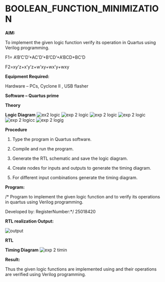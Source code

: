 # BOOLEAN_FUNCTION_MINIMIZATION

**AIM:**

To implement the given logic function verify its operation in Quartus using Verilog programming.

F1= A’B’C’D’+AC’D’+B’CD’+A’BCD+BC’D 

F2=xy’z+x’y’z+w’xy+wx’y+wxy

**Equipment Required:**

Hardware – PCs, Cyclone II , USB flasher

**Software – Quartus prime**

**Theory**

**Logic Diagram**
![ex2 logic](https://github.com/user-attachments/assets/74fa621c-19bb-4297-8301-55b99e95e370)
![exp 2 logic](https://github.com/user-attachments/assets/b1b06ef3-5536-4851-9d48-e202019db9ad)
![exp 2 logic    ](https://github.com/user-attachments/assets/e44d2623-1f6d-4075-aa93-fef2869db2b7)
![exp 2 logic](https://github.com/user-attachments/assets/ff831044-03e5-4662-ac80-6ce819e2ddb0)
![exp 2 logicc](https://github.com/user-attachments/assets/dcc2adf7-fbaa-4496-9298-cdb83e9181c2)
![exp 2   logig](https://github.com/user-attachments/assets/e8e1919c-1156-4b7d-9f01-0dc13e3b040d)


**Procedure**

1.	Type the program in Quartus software.

2.	Compile and run the program.

3.	Generate the RTL schematic and save the logic diagram.

4.	Create nodes for inputs and outputs to generate the timing diagram.

5.	For different input combinations generate the timing diagram.


**Program:**

/* Program to implement the given logic function and to verify its operations in quartus using Verilog programming. 

Developed by: RegisterNumber:*/
25018420

**RTL realization Output:**

![output](https://github.com/user-attachments/assets/06be0d0b-59d3-4d32-be01-c2fe77bf00aa)

**RTL**



**Timing Diagram**
![exp 2 timin](https://github.com/user-attachments/assets/2aa5ebf5-1430-4b84-ad93-249c8009c9db)

**Result:**

Thus the given logic functions are implemented using and their operations are verified using Verilog programming.


